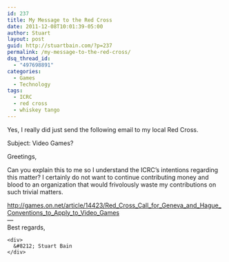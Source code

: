 ```yaml
---
id: 237
title: My Message to the Red Cross
date: 2011-12-08T10:01:39-05:00
author: Stuart
layout: post
guid: http://stuartbain.com/?p=237
permalink: /my-message-to-the-red-cross/
dsq_thread_id:
  - "497698891"
categories:
  - Games
  - Technology
tags:
  - ICRC
  - red cross
  - whiskey tango
---
```

Yes, I really did just send the following email to my local Red Cross.

Subject: Video Games?

Greetings,

<div>
  Can you explain this to me so I understand the ICRC&#8217;s intentions regarding this matter? I certainly do not want to continue contributing money and blood to an organization that would frivolously waste my contributions on such trivial matters.</p> 
  
  <div>
    <a href="http://games.on.net/article/14423/Red_Cross_Call_for_Geneva_and_Hague_Conventions_to_Apply_to_Video_Games">http://games.on.net/article/14423/Red_Cross_Call_for_Geneva_and_Hague_Conventions_to_Apply_to_Video_Games</a><br />&#8212;<br /> Best regards,</p> 
    
    <div>
      &#8212; Stuart Bain
    </div>
  </div>
</div>